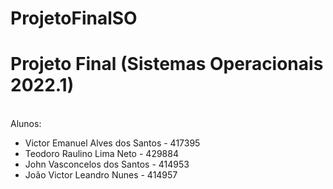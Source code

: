 # ProjetoFinalSO

<h1>Projeto Final (Sistemas Operacionais 2022.1)</h1>
<br>
Alunos:
<br>
<ul>
  <li>
    Victor Emanuel Alves dos Santos - 417395
  </li>
  <li>
    Teodoro Raulino Lima Neto - 429884
  </li>
  <li>
    John Vasconcelos dos Santos - 414953
  </li>
  <li>
    João Victor Leandro Nunes - 414957
  </li>
</ul>
